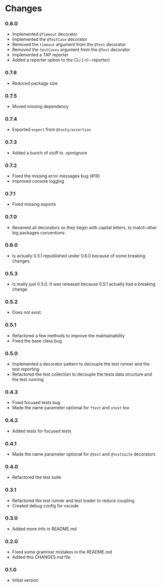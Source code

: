 # Changes

### 0.8.0
  - Implemented `@Timeout` decorator
  - Implemented the `@TestCase` decorator
  - Removed the `timeout` argument from the `@Test` decorator
  - Removed the `testCases` argument from the `@Test` decorator
  - Implemented a TAP reporter
  - Added a reporter option to the CLI (-r/--reporter)

### 0.7.6
  - Reduced package size

### 0.7.5
  - Moved missing dependency

### 0.7.4
  - Exported `expect` from `@testy/assertion`

### 0.7.3
  - Added a bunch of stuff to .npmignore

### 0.7.2
  - Fixed the missing error messages bug (#19)
  - Improved console logging

### 0.7.1
  - Fixed missing exports

### 0.7.0
 - Renamed all decorators so they begin with capital letters, to match other big packages conventions

### 0.6.0
 - Is actually 0.5.1 republished under 0.6.0 because of some breaking changes.

### 0.5.3
 - Is really just 0.5.0. It was released because 0.5.1 actually had a breaking change.

### 0.5.2
- Does not exist.

### 0.5.1
 - Refactored a few methods to improve the maintainability
 - Fixed the base class bug

### 0.5.0
 - Implemented a decorator pattern to decouple the test runner and the test reporting
 - Refactored the test collection to decouple the tests data structure and the test running

### 0.4.3
 - Fixed focused tests bug
 - Made the name parameter optional for `ftest` and `xtest` too

### 0.4.2
 - Added tests for focused tests

### 0.4.1
 - Made the name parameter optional for `@test` and `@testSuite` decorators

### 0.4.0
 - Refactored the test suite

### 0.3.1
 - Refactored the test runner and test loader to reduce coupling
 - Created debug config for vscode

### 0.3.0
 - Added more info in README.md

### 0.2.0
- Fixed some grammar mistakes in the README.md
- Added this CHANGES.md file

### 0.1.0 
- Initial version
